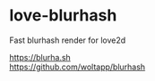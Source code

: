 # love-blurhash
 Fast blurhash render for love2d

https://blurha.sh  
https://github.com/woltapp/blurhash  
